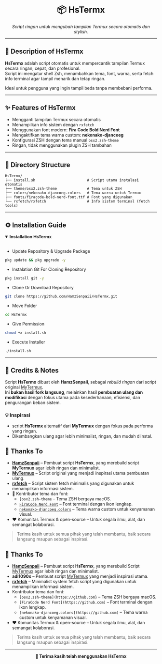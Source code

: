 <h1 align="center">📦 HsTermx</h1>
<p align="center"><i>Script ringan untuk mengubah tampilan Termux secara otomatis dan stylish.</i></p>

---

## 📌 Description of HsTermx

**HsTermx** adalah script otomatis untuk mempercantik tampilan Termux secara ringan, cepat, dan profesional.  
Script ini mengatur shell Zsh, menambahkan tema, font, warna, serta fetch info terminal agar tampil menarik dan tetap ringan.

Ideal untuk pengguna yang ingin tampil beda tanpa membebani performa.

---

## ✨ Features of HsTermx

- Mengganti tampilan Termux secara otomatis
- Menampilkan info sistem dengan `rxfetch`
- Menggunakan font modern: **Fira Code Bold Nerd Font**
- Mengaktifkan tema warna custom: **nekonako-djancoeg**
- Konfigurasi ZSH dengan tema manual `osx2.zsh-theme`
- Ringan, tidak menggunakan plugin ZSH tambahan

---

## 📁 Directory Structure

```text
HsTermx/
├── install.sh                        # Script utama instalasi otomatis
├── theme/osx2.zsh-theme              # Tema untuk ZSH
├── colors/nekonako-djancoeg.colors   # Tema warna untuk Termux
├── fonts/firacode-bold-nerd-font.ttf # Font yang digunakan
└── rxfetch/rxfetch                   # Info sistem terminal (fetch tools)
```

---

## ⚙️ Installation Guide

  <details open>
  <summary><strong>Installation HsTermx</strong></summary>
    <br>
    
- Update Repository & Upgrade Package
    
```bash
pkg update && pkg upgrade -y
```

- Instalation Git For Cloning Repository

```bash
pkg install git -y
```

- Clone Or Download Repository

```bash
git clone https://github.com/HamzSenpaii/HsTermx.git
```

- Move Folder

```bash
cd HsTermx
```

- Give Permission

```bash
chmod +x install.sh
```

- Execute Installer

```bash
./install.sh
```
  </details>

---

## 🧠 Credits & Notes

Script **HsTermx** dibuat oleh **HamzSenpaii**,
sebagai _rebuild ringan_ dari script original [MyTermux](https://github.com).  
Ini **bukan hasil fork langsung**, melainkan hasil **pembuatan ulang dan modifikasi** dengan fokus utama pada kesederhanaan, efisiensi, dan pengurangan beban sistem.

### 💡 Inspirasi
- script **HsTermx** alternatif dari **MyTermux** dengan fokus pada performa yang ringan.
- Dikembangkan ulang agar lebih minimalist, ringan, dan mudah diinstal.

## 🙌 Thanks To

- **[HamzSenpaii](https://github.com/)** – Pembuat script **HsTermx**, yang merebuild script **MyTermux** agar lebih ringan dan minimalist.
- **[MyTermux](https://github.com)** – Script original yang menjadi inspirasi utama pembuatan ulang.
- **[rxfetch](https://github.com)** – Script sistem fetch minimalis yang digunakan untuk menampilkan informasi sistem.
- 🎨 Kontributor tema dan font:
  - `[osx2.zsh-theme` – Tema ZSH bergaya macOS.
  - [`FiraCode Nerd Font`](https://github.com) – Font terminal dengan ikon lengkap.
  - [`nekonako-djancoeg.colors`](https://github.com) – Tema warna custom untuk kenyamanan visual.
- ❤️ Komunitas Termux & open-source – Untuk segala ilmu, alat, dan semangat kolaborasi.

> Terima kasih untuk semua pihak yang telah membantu, baik secara langsung maupun sebagai inspirasi.

## 🙌 Thanks To

- **[HamzSenpaii](https://github.com/HamzSenpaii)** – Pembuat script **HsTermx**, yang merebuild Script [MyTermux](https://github.com) agar lebih ringan dan minimalist.
- **adi1090x** – Pembuat script [MyTermux](https://github.com/adi1090x/MyTermux) yang menjadi inspirasi utama.
- **[rxfetch](https://github.com)** – Minimalist system fetch script yang digunakan untuk menampilkan informasi sistem.
- Kontributor tema dan font:
  - `[osx2.zsh-theme](https://github.com}` – Tema ZSH bergaya macOS.
  - `[FiraCode Nerd Font](https://github.com)` – Font terminal dengan ikon lengkap.
  - `[nekonako-djancoeg.colors](https://github.com)` – Tema warna custom untuk kenyamanan visual.
- ❤️ Komunitas Termux & open-source – Untuk segala ilmu, alat, dan semangat kolaborasi.

> Terima kasih untuk semua pihak yang telah membantu, baik secara langsung maupun sebagai inspirasi.

---

<p align="center"><b>🖤 Terima kasih telah menggunakan HsTermx</b></p>
